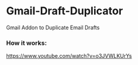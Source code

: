 # Gmail-Draft-Duplicator
Gmail Addon to Duplicate Email Drafts

### How it works:
https://www.youtube.com/watch?v=o3JVWLKUrYs
